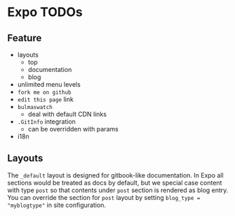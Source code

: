 # Expo TODOs

## Feature

- layouts
    + top
    + documentation
    + blog
- unlimited menu levels
- `fork me on github`
- `edit this page` link
- `bulmaswatch`
    + deal with default CDN links
- `.GitInfo` integration
    + can be overridden with params
- i18n

## Layouts

The `_default` layout is designed for gitbook-like documentation. In Expo all sections would be treated as docs by default, but we special case content with type `post` so that contents under `post` section is rendered as blog entry. You can override the section for `post` layout by setting `blog_type = "myblogtype"` in site configuration.
